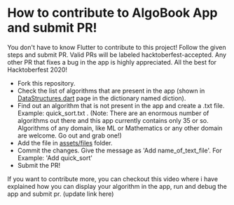 # How to contribute to AlgoBook App and submit PR!


You don't have to know Flutter to contribute to this project! Follow the given steps and submit PR. Valid PRs will be labeled hacktoberfest-accepted. Any other PR that fixes a bug in the app is highly appreciated. All the best for Hacktoberfest 2020!


* Fork this repository.
* Check the list of algorithms that are present in the app (shown in [DataStructures.dart](https://github.com/gloria2000/AlgoBook/blob/master/lib/pages/DataStructures.dart) page in the dictionary named diction).
* Find out an algorithm that is not present in the app and create a .txt file. Example: quick_sort.txt . (Note: There are an enormous number of algorithms out there and this app currently contains only 35 or so. Algorithms of any domain, like ML or Mathematics or any other domain are welcome. Go out and grab one!) 
* Add the file in [assets/files](https://github.com/gloria2000/AlgoBook/tree/master/assets/files) folder.
* Commit the changes. Give the message as 'Add name_of_text_file'. For Example: 'Add quick_sort' 
* Submit the PR! 


If you want to contribute more, you can checkout this video where i have explained how you can display your algorithm in the app, run and debug the app and submit pr.
(update link here)


